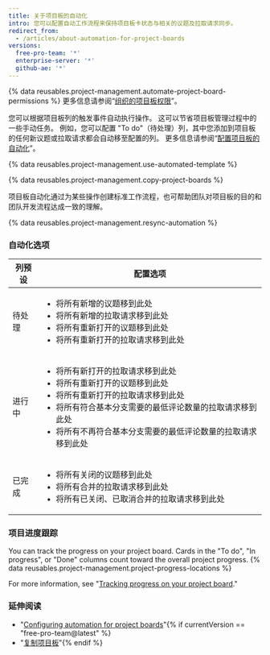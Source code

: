 ```yaml
---
title: 关于项目板的自动化
intro: 您可以配置自动工作流程来保持项目板卡状态与相关的议题及拉取请求同步。
redirect_from:
  - /articles/about-automation-for-project-boards
versions:
  free-pro-team: '*'
  enterprise-server: '*'
  github-ae: '*'
---
```


{% data reusables.project-management.automate-project-board-permissions %}  更多信息请参阅“[组织的项目板权限](/articles/project-board-permissions-for-an-organization)”。

您可以根据项目板列的触发事件自动执行操作。 这可以节省项目板管理过程中的一些手动任务。 例如，您可以配置 "To do"（待处理）列，其中您添加到项目板的任何新议题或拉取请求都会自动移至配置的列。 更多信息请参阅“[配置项目板的自动化](/articles/configuring-automation-for-project-boards)”。

{% data reusables.project-management.use-automated-template %}

{% data reusables.project-management.copy-project-boards %}

项目板自动化通过为某些操作创建标准工作流程，也可帮助团队对项目板的目的和团队开发流程达成一致的理解。

{% data reusables.project-management.resync-automation %}

### 自动化选项

| 列预设 | 配置选项                      |
| --- | ------------------------- |
| 待处理 | <ul><li>将所有新增的议题移到此处</li><li>将所有新增的拉取请求移到此处</li><li>将所有重新打开的议题移到此处</li><li>将所有重新打开的拉取请求移到此处</li></ul> |
| 进行中 | <ul><li>将所有新打开的拉取请求移到此处</li><li>将所有重新打开的议题移到此处</li><li>将所有重新打开的拉取请求移到此处</li><li>将所有符合基本分支需要的最低评论数量的拉取请求移到此处</li><li>将所有不再符合基本分支需要的最低评论数量的拉取请求移到此处</li></ul> |
| 已完成 | <ul><li>将所有关闭的议题移到此处</li><li>将所有合并的拉取请求移到此处</li><li>将所有已关闭、已取消合并的拉取请求移到此处</li></ul> |

### 项目进度跟踪

You can track the progress on your project board. Cards in the "To do", "In progress", or "Done" columns count toward the overall project progress. {% data reusables.project-management.project-progress-locations %}

For more information, see "[Tracking progress on your project board](/github/managing-your-work-on-github/tracking-progress-on-your-project-board)."

### 延伸阅读
- "[Configuring automation for project boards](/articles/configuring-automation-for-project-boards)"{% if currentVersion == "free-pro-team@latest" %}
- "[复制项目板](/articles/copying-a-project-board)"{% endif %}
